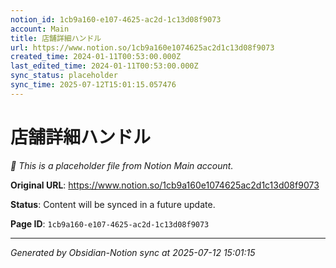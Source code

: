 ```yaml
---
notion_id: 1cb9a160-e107-4625-ac2d-1c13d08f9073
account: Main
title: 店舗詳細ハンドル
url: https://www.notion.so/1cb9a160e1074625ac2d1c13d08f9073
created_time: 2024-01-11T00:53:00.000Z
last_edited_time: 2024-01-11T00:53:00.000Z
sync_status: placeholder
sync_time: 2025-07-12T15:01:15.057476
---
```


# 店舗詳細ハンドル

*🔄 This is a placeholder file from Notion Main account.*

**Original URL**: https://www.notion.so/1cb9a160e1074625ac2d1c13d08f9073

**Status**: Content will be synced in a future update.

**Page ID**: `1cb9a160-e107-4625-ac2d-1c13d08f9073`

---

*Generated by Obsidian-Notion sync at 2025-07-12 15:01:15*

